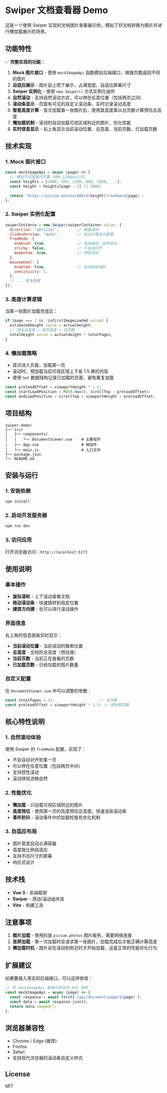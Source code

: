 # Swiper 文档查看器 Demo

这是一个使用 Swiper 实现的文档图片查看器示例，模拟了将文档转换为图片并进行懒加载展示的场景。

## 功能特性

✅ **完整实现的功能：**

1. **Mock 图片接口** - 使用 `mockImageApi` 函数模拟后端接口，根据页数返回不同的图片
2. **自适应展示** - 图片自上而下展示，占满宽度，自适应屏幕尺寸
3. **Swiper 实例化** - 使用 `new Swiper()` 方式实例化组件
4. **自然滚动** - 支持自然滚动方式，可以停在任意位置（包括两页之间）
5. **滚动条显示** - 页面有可见的自定义滚动条，实时记录滚动高度
6. **智能高度计算** - 首次加载第一张图片后，使用其高度乘以总页数计算预估总高度
7. **懒加载机制** - 滚动时自动加载可视区域附近的图片，优化性能
8. **实时信息显示** - 右上角显示当前滚动位置、总高度、当前页数、已加载页数

## 技术实现

### 1. Mock 图片接口

```javascript
const mockImageApi = async (page) => {
  // 模拟不同高度的页面（800-1200px之间）
  const heights = [1000, 950, 1100, 880, 1050, ...];
  const height = heights[page - 1] || 1000;
  
  return `https://picsum.photos/800/${height}?random=${page}`;
};
```

### 2. Swiper 实例化配置

```javascript
swiperInstance = new Swiper(swiperContainer.value, {
  direction: "vertical",        // 垂直滚动
  slidesPerView: "auto",        // 自动计算显示数量
  freeMode: {
    enabled: true,              // 自由模式，自然滚动
    sticky: false,              // 不自动对齐
    momentum: true,             // 惯性滚动
  },
  mousewheel: {
    enabled: true,              // 支持鼠标滚轮
    sensitivity: 1,
  },
  // ... 更多配置
});
```

### 3. 高度计算逻辑

当第一张图片加载完成后：

```javascript
if (page === 1 && !isFirstImageLoaded.value) {
  estimatedHeight.value = actualHeight;
  // 预估总高度 = 单页高度 × 总页数
  totalHeight.value = actualHeight * totalPages;
}
```

### 4. 懒加载策略

- 首次进入页面，加载第一页
- 滚动时，预加载当前可视区域上下各 1.5 屏的内容
- 使用 `Set` 数据结构记录已加载的页面，避免重复加载

```javascript
const preloadOffset = viewportHeight * 1.5;
const startLoadPosition = Math.max(0, scrollTop - preloadOffset);
const endLoadPosition = scrollTop + viewportHeight + preloadOffset;
```

## 项目结构

```
swiper-demo/
├── src/
│   ├── components/
│   │   └── DocumentViewer.vue    # 主要组件
│   ├── App.vue                   # 根组件
│   └── main.js                   # 入口文件
├── package.json
└── README.md
```

## 安装与运行

### 1. 安装依赖

```bash
npm install
```

### 2. 启动开发服务器

```bash
npm run dev
```

### 3. 访问应用

打开浏览器访问：`http://localhost:5173`

## 使用说明

### 基本操作

- **鼠标滚轮** - 上下滚动查看文档
- **拖动滚动条** - 快速跳转到指定位置
- **键盘方向键** - 也可以进行滚动操作

### 界面信息

右上角的信息面板实时显示：

- **当前滚动位置** - 当前滚动的像素位置
- **总高度** - 文档的总高度（预估值）
- **当前页数** - 当前正在查看的页数
- **已加载页数** - 已经加载的图片数量

### 自定义配置

在 `DocumentViewer.vue` 中可以调整的参数：

```javascript
const totalPages = 15;                    // 总页数
const preloadOffset = viewportHeight * 1.5; // 预加载范围
```

## 核心特性说明

### 1. 自然滚动体验

使用 Swiper 的 `freeMode` 配置，实现了：
- 不会自动对齐到某一页
- 可以停在任意位置（包括两页中间）
- 支持惯性滚动
- 滚动体验流畅自然

### 2. 性能优化

- **懒加载** - 只加载可视区域附近的图片
- **高度预估** - 使用第一页的高度预估总高度，快速渲染滚动条
- **事件防抖** - 滚动事件中的加载检查有优化机制

### 3. 自适应布局

- 图片宽度自动占满容器
- 高度按比例自适应
- 支持不同尺寸的屏幕
- 响应式设计

## 技术栈

- **Vue 3** - 前端框架
- **Swiper** - 滑动/滚动组件库
- **Vite** - 构建工具

## 注意事项

1. **图片加载** - 使用的是 `picsum.photos` 图片服务，需要网络连接
2. **首屏加载** - 第一次加载时会请求第一张图片，加载完成后才能正确计算高度
3. **懒加载时机** - 图片会在滚动到附近时才开始加载，这是正常的性能优化行为

## 扩展建议

如果要接入真实的后端接口，可以这样修改：

```javascript
// 将 mockImageApi 替换为真实的 API 调用
const mockImageApi = async (page) => {
  const response = await fetch(`/api/document/page/${page}`);
  const data = await response.json();
  return data.imageUrl;
};
```

## 浏览器兼容性

- Chrome / Edge (推荐)
- Firefox
- Safari
- 支持现代浏览器的滚动条自定义样式

## License

MIT
